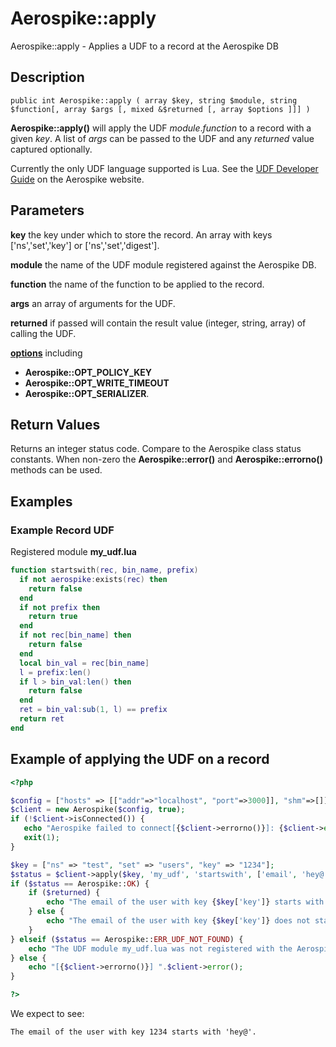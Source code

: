 
# Aerospike::apply

Aerospike::apply - Applies a UDF to a record at the Aerospike DB

## Description

```
public int Aerospike::apply ( array $key, string $module, string $function[, array $args [, mixed &$returned [, array $options ]]] )
```

**Aerospike::apply()** will apply the UDF *module*.*function* to a record with
a given *key*. A list of *args* can be passed to the UDF and any *returned*
value captured optionally.

Currently the only UDF language supported is Lua.  See the
[UDF Developer Guide](http://www.aerospike.com/docs/udf/udf_guide.html) on the Aerospike website.

## Parameters

**key** the key under which to store the record. An array with keys ['ns','set','key'] or ['ns','set','digest'].

**module** the name of the UDF module registered against the Aerospike DB.

**function** the name of the function to be applied to the record.

**args** an array of arguments for the UDF.

**returned** if passed will contain the result value (integer, string, array) of
calling the UDF.

**[options](aerospike.md)** including
- **Aerospike::OPT_POLICY_KEY**
- **Aerospike::OPT_WRITE_TIMEOUT**
- **Aerospike::OPT_SERIALIZER**.

## Return Values

Returns an integer status code.  Compare to the Aerospike class status
constants.  When non-zero the **Aerospike::error()** and
**Aerospike::errorno()** methods can be used.

## Examples

### Example Record UDF

Registered module **my_udf.lua**
```lua
function startswith(rec, bin_name, prefix)
  if not aerospike:exists(rec) then
    return false
  end
  if not prefix then
    return true
  end
  if not rec[bin_name] then
    return false
  end
  local bin_val = rec[bin_name]
  l = prefix:len()
  if l > bin_val:len() then
    return false
  end
  ret = bin_val:sub(1, l) == prefix
  return ret
end
```

## Example of applying the UDF on a record

```php
<?php

$config = ["hosts" => [["addr"=>"localhost", "port"=>3000]], "shm"=>[]];
$client = new Aerospike($config, true);
if (!$client->isConnected()) {
   echo "Aerospike failed to connect[{$client->errorno()}]: {$client->error()}\n";
   exit(1);
}

$key = ["ns" => "test", "set" => "users", "key" => "1234"];
$status = $client->apply($key, 'my_udf', 'startswith', ['email', 'hey@'], $returned);
if ($status == Aerospike::OK) {
    if ($returned) {
        echo "The email of the user with key {$key['key']} starts with 'hey@'.\n";
    } else {
        echo "The email of the user with key {$key['key']} does not start with 'hey@'.\n";
    }
} elseif ($status == Aerospike::ERR_UDF_NOT_FOUND) {
    echo "The UDF module my_udf.lua was not registered with the Aerospike DB.\n";
} else {
    echo "[{$client->errorno()}] ".$client->error();
}

?>
```

We expect to see:

```
The email of the user with key 1234 starts with 'hey@'.
```

